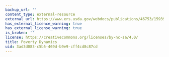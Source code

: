 ```yaml
---
backup_url: ''
content_type: external-resource
external_url: https://www.ers.usda.gov/webdocs/publications/46753/15939_fanrr36_1_.pdf?v=2983.3
has_external_licence_warning: true
has_external_license_warning: true
is_broken: ''
license: https://creativecommons.org/licenses/by-nc-sa/4.0/
title: Poverty Dynamics
uid: 3ad3d083-c5b5-469d-b9e9-cff4cd8c87cd
---
```

